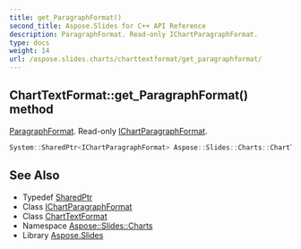 ```yaml
---
title: get_ParagraphFormat()
second_title: Aspose.Slides for C++ API Reference
description: ParagraphFormat. Read-only IChartParagraphFormat.
type: docs
weight: 14
url: /aspose.slides.charts/charttextformat/get_paragraphformat/
---
```

## ChartTextFormat::get_ParagraphFormat() method


[ParagraphFormat](../../../aspose.slides/paragraphformat/). Read-only [IChartParagraphFormat](../../ichartparagraphformat/).

```cpp
System::SharedPtr<IChartParagraphFormat> Aspose::Slides::Charts::ChartTextFormat::get_ParagraphFormat() override
```

## See Also

* Typedef [SharedPtr](../../../system/sharedptr/)
* Class [IChartParagraphFormat](../../ichartparagraphformat/)
* Class [ChartTextFormat](../)
* Namespace [Aspose::Slides::Charts](../../)
* Library [Aspose.Slides](../../../)